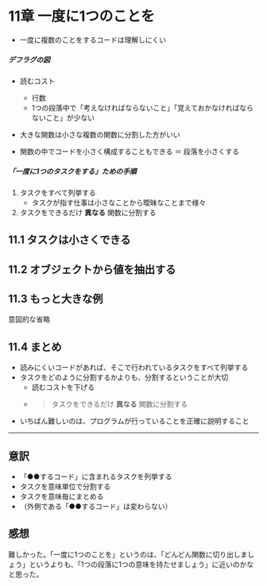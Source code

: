 # 11章 一度に1つのことを

* 一度に複数のことをするコードは理解しにくい

##### デフラグの図
* 読むコスト
    * 行数
    * 1つの段落中で「考えなければならないこと」「覚えておかなければならないこと」が少ない

* 大きな関数は小さな複数の関数に分割した方がいい
* 関数の中でコードを小さく構成することもできる ＝ 段落を小さくする

##### 「一度に1つのタスクをする」ための手順
1. タスクをすべて列挙する
    * タスクが指す仕事は小さなことから曖昧なことまで様々
2. タスクをできるだけ **異なる** 関数に分割する

## 11.1 タスクは小さくできる
## 11.2 オブジェクトから値を抽出する
## 11.3 もっと大きな例
意図的な省略

## 11.4 まとめ
* 読みにくいコードがあれば、そこで行われているタスクをすべて列挙する
* タスクをどのように分割するかよりも、分割するということが大切
    * 読むコストを下げる
    * > タスクをできるだけ **異なる** 関数に分割する
* いちばん難しいのは、プログラムが行っていることを正確に説明すること

---

## 意訳
* 「●●するコード」に含まれるタスクを列挙する
* タスクを意味単位で分割する
* タスクを意味毎にまとめる
* （外側である「●●するコード」は変わらない）

## 感想
難しかった。「一度に1つのことを」というのは、「どんどん関数に切り出しましょう」というよりも、「1つの段落に1つの意味を持たせましょう」に近いのかなと思った。
